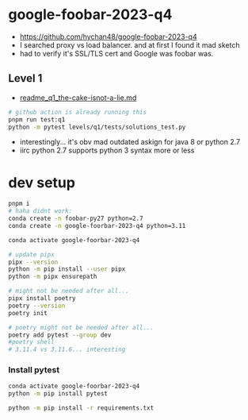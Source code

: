 # google-foobar-2023-q4
* https://github.com/hychan48/google-foobar-2023-q4
* I searched proxy vs load balancer. and at first I found it mad sketch
* had to verify it's SSL/TLS cert and Google was foobar was.

## Level 1
* [readme_q1_the-cake-isnot-a-lie.md](levels%2Fq1%2Freadme_q1_the-cake-isnot-a-lie.md)
```bash
# github action is already running this
pnpm run test:q1
python -m pytest levels/q1/tests/solutions_test.py
```
* interestingly... it's obv mad outdated askign for java 8 or python 2.7
* iirc python 2.7 supports python 3 syntax more or less



# dev setup
```bash
pnpm i
# haha didnt work:
conda create -n foobar-py27 python=2.7
conda create -n google-foorbar-2023-q4 python=3.11

conda activate google-foorbar-2023-q4

# update pipx
pipx --version
python -m pip install --user pipx
python -m pipx ensurepath

# might not be needed after all...
pipx install poetry
poetry --version
poetry init

# poetry might not be needed after all...
poetry add pytest --group dev
#poetry shell
# 3.11.4 vs 3.11.6... interesting
```

### Install pytest
```bash
conda activate google-foorbar-2023-q4
python -m pip install pytest

python -m pip install -r requirements.txt
```